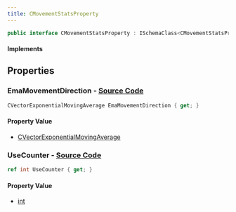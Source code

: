 ```yaml
---
title: CMovementStatsProperty
---
```


```csharp
public interface CMovementStatsProperty : ISchemaClass<CMovementStatsProperty>, ISchemaField, ISchemaClass, INativeHandle
```

#### Implements

## Properties

### **EmaMovementDirection** - [Source Code](https://github.com/swiftly-solution/swiftlys2/blob/main/managed/src/SwiftlyS2.Generated/Schemas/Interfaces/CMovementStatsProperty.cs#L18)

```csharp
CVectorExponentialMovingAverage EmaMovementDirection { get; }
```

#### Property Value

- [CVectorExponentialMovingAverage](/docs/api/shared/schemadefinitions/cvectorexponentialmovingaverage)

### **UseCounter** - [Source Code](https://github.com/swiftly-solution/swiftlys2/blob/main/managed/src/SwiftlyS2.Generated/Schemas/Interfaces/CMovementStatsProperty.cs#L16)

```csharp
ref int UseCounter { get; }
```

#### Property Value

- [int](https://learn.microsoft.com/dotnet/api/system.int32)

